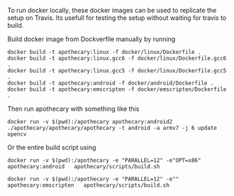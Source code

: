 To run docker locally, these docker images can be used to replicate the setup on Travis. Its usefull for testing the setup without waiting for travis to build.


Build docker image from Dockverfile manually by running

```
docker build -t apothecary:linux -f docker/linux/Dockerfile .
docker build -t apothecary:linux.gcc6 -f docker/linux/Dockerfile.gcc6 .
docker build -t apothecary:linux.gcc5 -f docker/linux/Dockerfile.gcc5 .
docker build -t apothecary:android -f docker/android/Dockerfile .
docker build -t apothecary:emscripten -f docker/emscripten/Dockerfile .
```

Then run apothecary with something like this

```
docker run -v $(pwd):/apothecary apothecary:android2 ./apothecary/apothecary/apothecary -t android -a armv7 -j 6 update opencv
```

Or the entire build script using 

```
docker run -v $(pwd):/apothecary -e "PARALLEL=12" -e"OPT=x86" apothecary:android   apothecary/scripts/build.sh 

docker run -v $(pwd):/apothecary -e "PARALLEL=12" -e"" apothecary:emscripten   apothecary/scripts/build.sh 
```